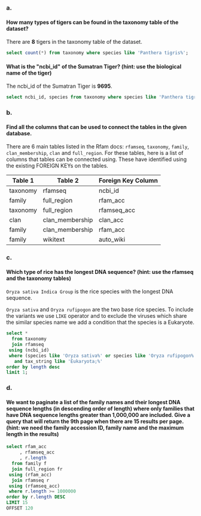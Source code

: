 ### a.
#### How many types of tigers can be found in the taxonomy table of the dataset? 
There are **8** tigers in the taxonomy table of the dataset.
```sql
select count(*) from taxonomy where species like 'Panthera tigris%';
```
####  What is the "ncbi_id" of the Sumatran Tiger? (hint: use the biological name of the tiger)
The ncbi_id of the Sumatran Tiger is **9695**.

```sql
select ncbi_id, species from taxonomy where species like 'Panthera tigris sumatrae%';
```

### b.
#### Find all the columns that can be used to connect the tables in the given database.
There are 6 main tables listed in the Rfam docs: `rfamseq`, `taxonomy`, `family`, `clan_membership`, `clan` and `full_region`.
For these tables, here is a list of columns that tables can be connected using. These have identified using the existing
FOREIGN KEYs on the tables.

| Table 1  | Table 2         | Foreign Key Column |
|----------|-----------------|--------------------|
| taxonomy | rfamseq         | ncbi_id            |
| family   | full_region     | rfam_acc           |
| taxonomy | full_region     | rfamseq_acc        |
| clan     | clan_membership | clan_acc           |
| family   | clan_membership | rfam_acc           |
| family   | wikitext        | auto_wiki          |

### c.
#### Which type of rice has the longest DNA sequence? (hint: use the rfamseq and the taxonomy tables) 

`Oryza sativa Indica Group` is the rice species with the longest DNA sequence.

`Oryza sativa` and `Oryza rufipogon` are the two base rice species. To include the variants we use `LIKE` operator
and to exclude the viruses which share the similar species name we add a condition that the species is a Eukaryote.

```sql
select *
  from taxonomy
  join rfamseq
 using (ncbi_id)
 where (species like 'Oryza sativa%' or species like 'Oryza rufipogon%')
   and tax_string like 'Eukaryota;%'
order by length desc
limit 1;
```

### d.
#### We want to paginate a list of the family names and their longest DNA sequence lengths (in descending order of length) where only families that have DNA sequence lengths greater than 1,000,000 are included. Give a query that will return the 9th page when there are 15 results per page. (hint: we need the family accession ID, family name and the maximum length in the results)

```sql
select rfam_acc
     , rfamseq_acc
     , r.length
  from family f
  join full_region fr
 using (rfam_acc)
  join rfamseq r
 using (rfamseq_acc)
 where r.length >= 1000000
order by r.length DESC
LIMIT 15
OFFSET 120
```
